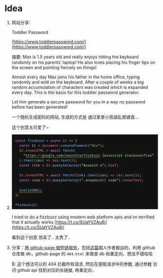 # Idea

1. 网站分享:

   Toddler Password

   [https://www.toddlerpassword.com/](https://www.toddlerpassword.com/)

   摘要: Max is 1.5 years old and really enjoys hitting the keyboard randomly on his parents' laptop! He also loves placing his finger tips on the screen and pointing fiercely on things!

   Almost every day Max joins his father in the home office, typing randomly and wild on the keyboard. After a couple of weeks a big random accumulation of characters was created which is expanded every day. This is the basis for this toddler password generator.

   Let him generate a secure password for you in a way no password before has been generated!

   一个随机生成密码的网站, 生成的方式是 通过家里小孩胡乱摁键盘...

   这个创意太可爱了~

2. ![image-20201224233022166](../.gitbook/assets/image-20201224233022166%20%281%29.png)

   I tried to do a fizzbuzz using modern web platform apis and im terrified that it actually works [https://t.co/SUaYVZAu8j](https://t.co/SUaYVZAu8j)

   看到这个创意 惊呆了.. 太秀了..

3. 分享：[用 github-page 做短链服务](https://github.com/nelsontky/gh-pages-url-shortener)，包括[这篇](https://zhuanlan.zhihu.com/p/339832422)国人作者搬运的，利用 github 仓库做 db，github-page 的 `404.html` 来做查 db 和重定向，想法不错哈哈

   B: 这个想法可以的 404 拦截所有请求, 然后在提取请求中的参数, 通过参数 访问 github api 找到对应的长链接, 再重定向..

